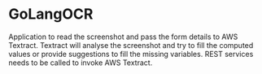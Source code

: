 # GoLangOCR

Application to read the screenshot and pass the form details to AWS Textract. Textract will analyse the screenshot and try to fill the computed values or provide suggestions to fill the missing variables.
REST services needs to be called to invoke AWS Textract.